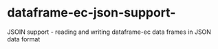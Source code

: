 # dataframe-ec-json-support-
JSOIN support - reading and writing dataframe-ec data frames in JSON data format
